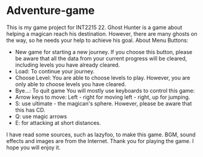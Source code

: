 # Adventure-game
This is my game project for INT2215 22.
Ghost Hunter is a game about helping a magican reach his destination. However, there are many ghosts on the way, so he needs your help to achieve his goal.
About Menu Buttons:
- New game for starting a new journey. If you choose this button, please be aware that all the data from your current progress will be cleared, including levels you have already cleared.
- Load: To continue your journey.
- Choose Level: You are able to choose levels to play. However, you are only able to choose levels you have cleared.
- Bye...: To quit game
You will mostly use keyboards to control this game:
- Arrow keys to move: Left - right for moving left - right, up for jumping.
- S: use ultimate - the magican's sphere. However, please be aware that this has CD.
- Q: use magic arrows
- E: for attacking at short distances.

I have read some sources, such as lazyfoo, to make this game. BGM, sound effects and images are from the Internet.
Thank you for playing the game. I hope you will enjoy it.
